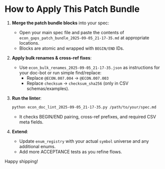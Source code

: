 
# How to Apply This Patch Bundle

1) **Merge the patch bundle blocks** into your spec:
   - Open your main spec file and paste the contents of `econ_gaps_patch_bundle_2025-09-05_21-17-35.md` at appropriate locations.
   - Blocks are atomic and wrapped with `BEGIN/END` IDs.

2) **Apply bulk renames & cross-ref fixes**:
   - Use `econ_bulk_renames_2025-09-05_21-17-35.json` as instructions for your doc-bot or run simple find/replace:
     - Replace `@ECON.007.004` → `@ECON.007.003`
     - Replace `checksum` → `checksum_sha256` (only in CSV schemas/examples).

3) **Run the linter**:
   ```bash
   python econ_doc_lint_2025-09-05_21-17-35.py /path/to/your/spec.md
   ```
   - It checks BEGIN/END pairing, cross-ref prefixes, and required CSV meta fields.

4) **Extend**:
   - Update `enum_registry` with your actual `symbol` universe and any additional enums.
   - Add more ACCEPTANCE tests as you refine flows.

Happy shipping!
